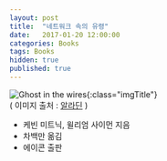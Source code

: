 ```yaml
---
layout: post
title:  "네트워크 속의 유령"
date:   2017-01-20 12:00:00 
categories: Books
tags: Books
hidden: true
published: true 
---
```


![Ghost in the wires](http://image.aladin.co.kr/product/1639/39/cover150/896077300x_1.jpg){:class="imgTitle"}      
( 이미지 출처 : [알라딘](http://www.aladin.co.kr) )  

 * 케빈 미트닉, 윌리엄 사이먼 지음
 * 차백만 옮김
 * 에이콘 출판

<!--more-->
